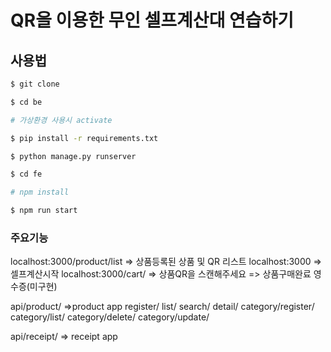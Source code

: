 # QR을 이용한 무인 셀프계산대 연습하기

## 사용법

```bash
$ git clone

$ cd be

# 가상환경 사용시 activate

$ pip install -r requirements.txt

$ python manage.py runserver

```
```bash
$ cd fe

# npm install

$ npm run start
```
### 주요기능

localhost:3000/product/list => 상품등록된 상품 및 QR 리스트
localhost:3000 => 셀프계산시작
localhost:3000/cart/ => 상품QR을 스캔해주세요
=> 상품구매완료 영수증(미구현)

api/product/    =>product app
register/
list/
search/
detail/
category/register/
category/list/
category/delete/
category/update/

api/receipt/   => receipt app

